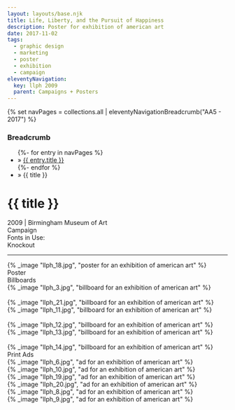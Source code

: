 ```yaml
---
layout: layouts/base.njk
title: Life, Liberty, and the Pursuit of Happiness
description: Poster for exhibition of american art
date: 2017-11-02
tags:
  - graphic design
  - marketing
  - poster
  - exhibition
  - campaign
eleventyNavigation:
  key: llph 2009
  parent: Campaigns + Posters
---
```

{% set navPages = collections.all | eleventyNavigationBreadcrumb("AA5 - 2017") %}
<div class="breadcrumb">
    <h3 class="visually-hidden">Breadcrumb</h3>
	<ul class="nav">
            {%- for entry in navPages %}
		<li class="nav-item"{% if entry.url == page.url %} class="active-breadcrumb"{% endif %}> » <a href="{{ entry.url }}">{{ entry.title }}</a></li>
  	    	{%- endfor %}
	    <li class="nav-item"><active-breadcrumb>» {{ title }}</active-breadcrumb></li>
	</ul>
</div>
<div class="container">
	<div class="row"></div>
	<div class="row">
		<div class="col">
			<h1>{{ title }}</h1>
			<figcaption>2009 | Birmingham Museum of Art</figcaption>
			<figcaption>Campaign</figcaption>
			<figcaption>Fonts in Use:</br>Knockout</figcaption>
            <hr>
		</div>
        <div class="col-1 col-1-md col-1-lg"></div>
        <div class="col">
			{% _image "llph_18.jpg", "poster for an exhibition of american art" %}
			<figcaption>Poster</figcaption>
		</div>
        <div class="col-1 col-1-md col-1-lg"></div>
	</div>
	<div class="row">
    	<div class="col-1 col-1-md col-1-lg"></div>
		<div class="col">
			<figcaption>Billboards</figcaption>
    	</div>
		<div class="col-1 col-1-md col-1-lg"></div>
	</div>
	<div class="row">
		<div class="col-1 col-1-md col-1-lg"></div>
		<div class="col">
			{% _image "llph_3.jpg", "billboard for an exhibition of american art" %}
			</br></br>
			{% _image "llph_21.jpg", "billboard for an exhibition of american art" %}
		</div>
		<div class="col-1 col-1-md col-1-lg"></div>
	</div>
		<div class="row">
		<div class="col-1 col-1-md col-1-lg"></div>
		<div class="col">
			{% _image "llph_11.jpg", "billboard for an exhibition of american art" %}
			</br></br>
			{% _image "llph_12.jpg", "billboard for an exhibition of american art" %}
		</div>
		<div class="col">
			{% _image "llph_13.jpg", "billboard for an exhibition of american art" %}
			</br></br>
			{% _image "llph_14.jpg", "billboard for an exhibition of american art" %}
		</div>
		<div class="col-1 col-1-md col-1-lg"></div>
	</div>
	<div class="row">
    	<div class="col-1 col-1-md col-1-lg"></div>
		<div class="col">
			<figcaption>Print Ads</figcaption>
    	</div>
		<div class="col-1 col-1-md col-1-lg"></div>
	</div>
	<div class="row">
		<div class="col-1 col-1-md col-1-lg"></div>
		<div class="col">
			{% _image "llph_6.jpg", "ad for an exhibition of american art" %}
		</div>
		<div class="col">
			{% _image "llph_10.jpg", "ad for an exhibition of american art" %}
		</div>
		<div class="col">
			{% _image "llph_19.jpg", "ad for an exhibition of american art" %}
		</div>
		<div class="col">
			{% _image "llph_20.jpg", "ad for an exhibition of american art" %}
		</div>
		<div class="col-1 col-1-md col-1-lg"></div>
	</div>
	<div class="row">
		<div class="col-1 col-1-md col-1-lg"></div>
		<div class="col">
			{% _image "llph_8.jpg", "ad for an exhibition of american art" %}
		</div>
		<div class="col">
			{% _image "llph_9.jpg", "ad for an exhibition of american art" %}
		</div>
		<div class="col">
		</div>
		<div class="col-1 col-1-md col-1-lg"></div>
	</div>
</div>